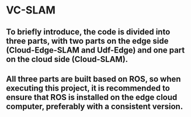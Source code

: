 # VC-SLAM
## To briefly introduce, the code is divided into three parts, with two parts on the edge side (Cloud-Edge-SLAM and Udf-Edge) and one part on the cloud side (Cloud-SLAM). 
## All three parts are built based on ROS, so when executing this project, it is recommended to ensure that ROS is installed on the edge cloud computer, preferably with a consistent version.

